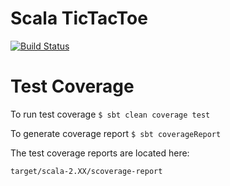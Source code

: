 # Scala TicTacToe
[![Build Status](https://travis-ci.org/kyle-annen/scala-tictactoe.svg?branch=master)](https://travis-ci.org/kyle-annen/scala-tictactoe)

# Test Coverage

To run test coverage `$ sbt clean coverage test`

To generate coverage report `$ sbt coverageReport`

The test coverage reports are located here:

```
target/scala-2.XX/scoverage-report
```
